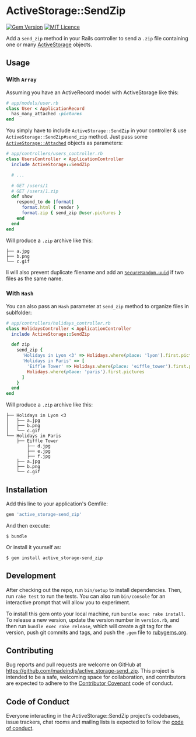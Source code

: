 # ActiveStorage::SendZip

[![Gem Version](https://badge.fury.io/rb/active_storage-send_zip.svg)](https://badge.fury.io/rb/active_storage-send_zip)
[![MIT Licence](https://badges.frapsoft.com/os/mit/mit.png?v=103)](https://opensource.org/licenses/mit-license.php)

Add a `send_zip` method in your Rails controller to send a `.zip` file containing one or many [ActiveStorage](https://edgeguides.rubyonrails.org/active_storage_overview.html) objects.

## Usage

### With `Array`

Assuming you have an ActiveRecord model with ActiveStorage like this:

~~~ruby
# app/models/user.rb
class User < ApplicationRecord
  has_many_attached :pictures
end
~~~

You simply have to include `ActiveStorage::SendZip` in your controller & use  `ActiveStorage::SendZip#send_zip` method. Just pass some [`ActiveStorage::Attached`](https://edgeapi.rubyonrails.org/classes/ActiveStorage/Attached/) objects as parameters:

~~~ruby
# app/controllers/users_controller.rb
class UsersController < ApplicationController
  include ActiveStorage::SendZip

  # ...

  # GET /users/1
  # GET /users/1.zip
  def show
    respond_to do |format|
      format.html { render }
      format.zip { send_zip @user.pictures }
    end
  end
end
~~~

Will produce a `.zip` archive like this:

~~~
├── a.jpg
├── b.png
└── c.gif
~~~

Ii will also prevent duplicate filename and add an [`SecureRandom.uuid`](https://ruby-doc.org/stdlib-2.3.0/libdoc/securerandom/rdoc/SecureRandom.html) if two files as the same name.


### With `Hash`

You can also pass an `Hash` parameter at `send_zip` method to organize files in sublfolder:

~~~ruby
# app/controllers/holidays_controller.rb
class HolidaysController < ApplicationController
  include ActiveStorage::SendZip

  def zip
    send_zip {
      'Holidays in Lyon <3' => Holidays.where(place: 'lyon').first.pictures,
      'Holidays in Paris' => [
        'Eiffle Tower' => Holidays.where(place: 'eiffle_tower').first.pictures,
        Holidays.where(place: 'paris').first.pictures
      ]
    }
  end
end
~~~

Will produce a `.zip` archive like this:

~~~
├── Holidays in Lyon <3
│   ├── a.jpg
│   ├── b.png
│   └── c.gif
└── Holidays in Paris
    ├── Eiffle Tower
        ├── d.jpg
        ├── e.jpg
        ├── f.jpg
    ├── a.jpg
    ├── b.png
    └── c.gif
~~~

## Installation

Add this line to your application's Gemfile:

```ruby
gem 'active_storage-send_zip'
```

And then execute:

    $ bundle

Or install it yourself as:

    $ gem install active_storage-send_zip

## Development

After checking out the repo, run `bin/setup` to install dependencies. Then, run `rake test` to run the tests. You can also run `bin/console` for an interactive prompt that will allow you to experiment.

To install this gem onto your local machine, run `bundle exec rake install`. To release a new version, update the version number in `version.rb`, and then run `bundle exec rake release`, which will create a git tag for the version, push git commits and tags, and push the `.gem` file to [rubygems.org](https://rubygems.org).

## Contributing

Bug reports and pull requests are welcome on GitHub at https://github.com/madeindjs/active_storage-send_zip. This project is intended to be a safe, welcoming space for collaboration, and contributors are expected to adhere to the [Contributor Covenant](http://contributor-covenant.org) code of conduct.

## Code of Conduct

Everyone interacting in the ActiveStorage::SendZip project’s codebases, issue trackers, chat rooms and mailing lists is expected to follow the [code of conduct](https://github.com/madeindjs/active_storage-send_zip/blob/master/CODE_OF_CONDUCT.md).
